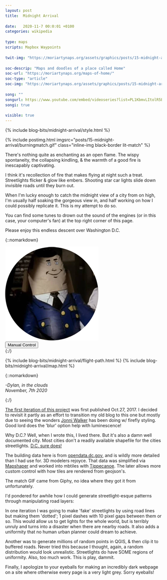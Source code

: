 ```yaml
---
layout: post
title:  Midnight Arrival

date:   2020-11-7 00:0:01 +0100
categories: wikipedia

type: maps
scripts: Mapbox Waypoints

twit-img: "https://moriartynaps.org/assets/graphics/posts/15-midnight-arrival/twi-img.jpg"

soc-descrip: "Maps and doodles of a place called Home"
soc-url: "https://moriartynaps.org/maps-of-home/"
soc-type: "article"
soc-img: "https://moriartynaps.org/assets/graphics/posts/15-midnight-arrival/soc-img.jpg"

song: ""
songurl: https://www.youtube.com/embed/videoseries?list=PL1KbmvLItolR5ECJKKSHAWymes57Ry4n5
songi: true

visible: true
---
```


{% include blog-bits/midnight-arrival/style.html %}

{% include postimg.html imgsrc="posts/15-midnight-arrival/burningmatch.gif" class="inline-img black-border lit-match" %}

There's nothing quite as enchanting as an open flame. The wispy spontaneity, the collapsing kindling, & the warmth of a good fire is inescapably captivating.

I think it's recollection of fire that makes flying at night such a treat. Streetlights flicker & glow like embers. Shooting star car lights slide down invisible roads until they burn out.

When I'm lucky enough to catch the midnight view of a city from on high, I'm usually half soaking the gorgeous view in, and half working on how I could possibly replicate it. This is my attempt to do so.

You can find some tunes to drown out the sound of the engines (or in this case, your computer's fan) at the top right corner of this page. 

Please enjoy this endless descent over Washington D.C.

{::nomarkdown}
  </article>
</section>

<div class="post-image post-image__full">
  <div class= "full-bleed">
    <div class="innershadow"></div>
    <div id="nightMap" class="mapstyle"></div>
  </div>
  <div class="map-controller">
    <div class="happy-auto-pilot">
      <img src="../assets/graphics/posts/15-midnight-arrival//airplane_autopilot.png">
    </div>
    <button class="autopilot-toggle autopilot-off">Manual Control</button>
  </div>
</div>

<section class="article-container article-cotainer__within">
  <div class="article-gutter {% if page.centerAlign %}article-gutter_middle{% endif %}"></div>
  <article class="article-content {% if page.centerAlign %}article-content_middle{% endif %}">
{:/}

{% include blog-bits/midnight-arrival/flight-path.html %}
{% include blog-bits/midnight-arrival/map.html %}

{::nomarkdown}
<p class="beneathMap">
  <i>-Dylan, in the clouds<br>
  <span class="post-date">November, 7th 2020</span></i>
</p>
{:/}

<div class="notes">
  <p><a href="https://dylanmoriarty.github.io/blog/midnight-arrival.html" target="_blank">The first iteration of this project</a> was first published Oct.27, 2017. I decided to revisit it partly as an effort to transition my old blog to this one but mostly due to seeing the wonders <a href="https://twitter.com/jonni_walker" target="_blank">Jonni Walker</a> has been doing w/ firefly styling. Good lord does the 'blur' option help with luminescence! 

  <p>Why D.C.? Well, when I wrote this, I lived there. But it's also a damn well documented city. Most cities don't a readily available shapefile for the cities streetlights. <a href="https://opendata.dc.gov/datasets/6cb6520725b0489d9a209a337818fad1_90" target="_blank">D.C. sure does!</a></p>

  <p>The building data here is from <a href="opendata.dc.gov" target="_blank">opendata.dc.gov</a>, and is wildly more detailed than I had use for. 3D modelers rejoyce. That data was simplified via <a href="https://github.com/mbloch/mapshaper/wiki/Command-Reference" target="_blank">Mapshaper</a> and worked into mbtiles with <a href="https://github.com/mapbox/tippecanoe" target="_blank">Tippecanoe</a>. The later allows more custom control with how tiles are rendered from geojson's.</p>

  <p>The match GIF came from Giphy, no idea where they got it from unfortunately.</p>

  <p>I'd pondered for awhile how I could generate streetlight-esque patterns through manipulating road layers:</p>

  <p>In one iteration I was going to make 'fake' streetlights by using road lines but making them 'dotted'; 1 pixel dashes with 10 pixel gaps between them or so. This would allow us to get lights for the whole world, but is terribly unruly and turns into a disaster when there are nearby roads. It also adds a uniformity that no human urban planner could dream to achieve.</p>

  <p>Another was to generate millions of random points in QGIS, & then clip it to buffered roads. Never tried this because I thought, again, a random distribution would look unrealistic. Streetlights do have SOME regions of uniformity. Also, too much work. This is play, dammit.</p>

  <p>Finally, I apologize to your eyeballs for making an incredibly dark webpage on a site where otherwise every page is a very light grey. Sorry eyeballs!</p>
</div>

